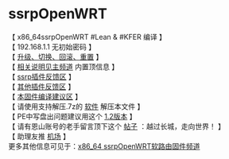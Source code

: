 # ssrpOpenWRT

【 x86_64ssrpOpenWRT #Lean & #KFER 编译 】       
【 192.168.1.1 无初始密码 】       
【 [升级、切换、回滚、重置](https://t.me/OpenWRTcn/48) 】          
【 [相关说明见主频道](https://t.me/OpenWRTcn) 内置顶信息 】                
【 [ssrp插件反馈区](https://github.com/fw876/helloworld/issues) 】              
【 [其他插件反馈区](https://github.com/coolsnowwolf/lede/issues) 】               
【 [本固件编译建议区](https://github.com/KFERMercer/OpenWrt/issues) 】          
【 请使用支持解压.7z的 [软件](https://cn.bandisoft.com/bandizip/) 解压本文件 】      
【 PE中写盘出问题建议用这个 [1.2版本](https://t.me/OpenWRTcn/8) 】      
【 请有恩山账号的老手留言顶下这个 [帖子](https://www.right.com.cn/forum/thread-4053643-1-1.html) ：越过长城，走向世界！ 】         
【 助理友推 [机场](https://github.com/boduoyejieyi666/whonolikeboduoyejieyi/blob/main/youlian/jichang.md) 】           
更多其他信息可见于：[x86_64 ssrpOpenWRT软路由固件频道](https://t.me/ssrpOpenWRT)          
